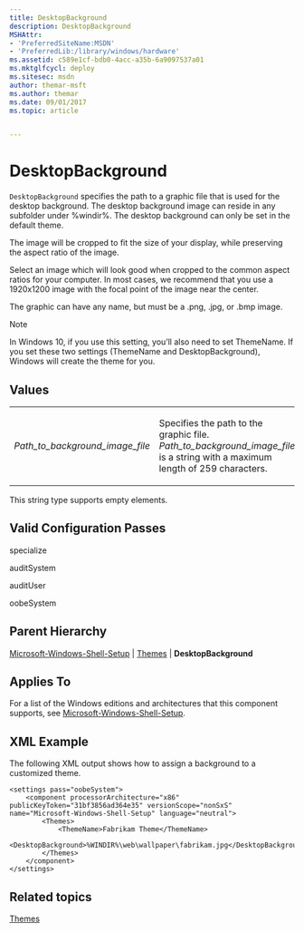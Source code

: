 ```yaml
---
title: DesktopBackground
description: DesktopBackground
MSHAttr:
- 'PreferredSiteName:MSDN'
- 'PreferredLib:/library/windows/hardware'
ms.assetid: c589e1cf-bdb0-4acc-a35b-6a9097537a01
ms.mktglfcycl: deploy
ms.sitesec: msdn
author: themar-msft
ms.author: themar
ms.date: 09/01/2017
ms.topic: article


---
```


# DesktopBackground


`DesktopBackground` specifies the path to a graphic file that is used for the desktop background. The desktop background image can reside in any subfolder under %windir%. The desktop background can only be set in the default theme.

The image will be cropped to fit the size of your display, while preserving the aspect ratio of the image. 

Select an image which will look good when cropped to the common aspect ratios for your computer. In most cases, we recommend that you use a 1920x1200 image with the focal point of the image near the center.

The graphic can have any name, but must be a .png, .jpg, or .bmp image.

> [!Note]
> In Windows 10, if you use this setting, you’ll also need to set ThemeName. If you set these two settings (ThemeName and DesktopBackground), Windows will create the theme for you. 

 

## Values


<table>
<colgroup>
<col width="50%" />
<col width="50%" />
</colgroup>
<tbody>
<tr class="odd">
<td><p><em>Path_to_background_image_file</em></p></td>
<td><p>Specifies the path to the graphic file. <em>Path_to_background_image_file</em> is a string with a maximum length of 259 characters.</p></td>
</tr>
</tbody>
</table>

 

This string type supports empty elements.

## Valid Configuration Passes


specialize

auditSystem

auditUser

oobeSystem

## Parent Hierarchy


[Microsoft-Windows-Shell-Setup](microsoft-windows-shell-setup.md) | [Themes](microsoft-windows-shell-setup-themes.md) | **DesktopBackground**

## Applies To


For a list of the Windows editions and architectures that this component supports, see [Microsoft-Windows-Shell-Setup](microsoft-windows-shell-setup.md).

## XML Example


The following XML output shows how to assign a background to a customized theme.

```
<settings pass="oobeSystem">
    <component processorArchitecture="x86" publicKeyToken="31bf3856ad364e35" versionScope="nonSxS" name="Microsoft-Windows-Shell-Setup" language="neutral">
        <Themes>
            <ThemeName>Fabrikam Theme</ThemeName>
            <DesktopBackground>%WINDIR%\web\wallpaper\fabrikam.jpg</DesktopBackground>
        </Themes>
    </component>
</settings>
```

## Related topics


[Themes](microsoft-windows-shell-setup-themes.md)

 

 







